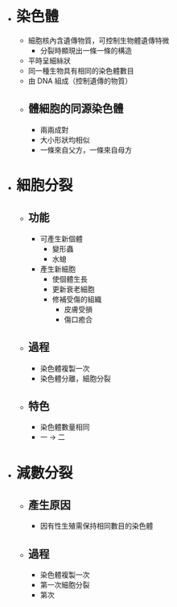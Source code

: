 - # 染色體
	- 細胞核內含遺傳物質，可控制生物體遺傳特微
		- 分裂時顯現出一條一條的構造
	- 平時呈細絲狀
	- 同一種生物具有相同的染色體數目
	- 由 DNA 組成（控制遺傳的物質）
	- ## 體細胞的同源染色體
		- 兩兩成對
		- 大小形狀均相似
		- 一條來自父方，一條來自母方
- # 細胞分裂
	- ## 功能
		- 可產生新個體
			- 變形蟲
			- 水螅
		- 產生新細胞
			- 使個體生長
			- 更新衰老細胞
			- 修補受傷的組織
				- 皮膚受損
				- 傷口癒合
	- ## 過程
		- 染色體複製一次
		- 染色體分離，細胞分裂
	- ## 特色
		- 染色體數量相同
		- 一 -> 二
- # 減數分裂
	- ## 產生原因
		- 因有性生殖需保持相同數目的染色體
	- ## 過程
		- 染色體複製一次
		- 第一次細胞分裂
		- 第次